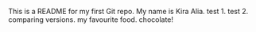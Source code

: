 This is a README for my first Git repo.
My name is Kira Alia.
test 1.
test 2.
comparing versions.
my favourite food.
chocolate!
